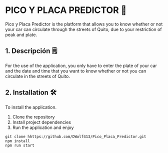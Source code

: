 # PICO Y PLACA PREDICTOR 🚙

Pico y Placa Predictor is the platform that allows you to know whether or not your car can circulate through the streets of Quito, due to your restriction of peak and plate.

## 1. Descripción 🗒

For the use of the application, you only have to enter the plate of your car and the date and time that you want to know whether or not you can circulate in the streets of Quito.

## 2. Installation 🛠

To install the application.

1.  Clone the repository
2.  Install project dependencies
3.  Run the application and enjoy

```shell
git clone hhttps://github.com/DWolf413/Pico_Placa_Predictor.git
npm install
npm run start
```
